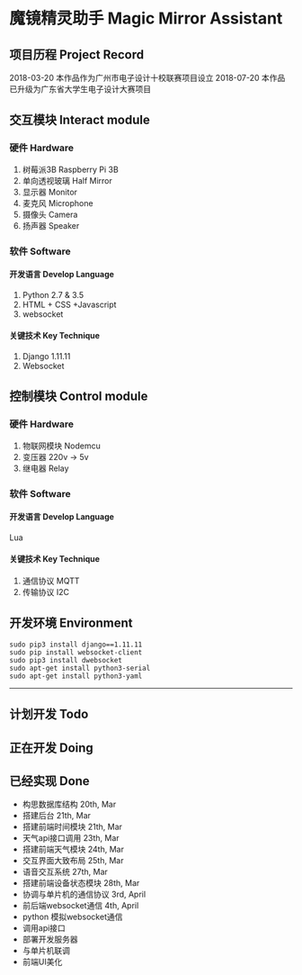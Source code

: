 # 魔镜精灵助手 Magic Mirror  Assistant

## 项目历程 Project Record

2018-03-20
本作品作为广州市电子设计十校联赛项目设立
2018-07-20
本作品已升级为广东省大学生电子设计大赛项目

## 交互模块 Interact module

### 硬件 Hardware

1. 树莓派3B Raspberry Pi 3B
2. 单向透视玻璃 Half Mirror
3. 显示器 Monitor
4. 麦克风 Microphone
5. 摄像头 Camera
6. 扬声器 Speaker

### 软件 Software 

#### 开发语言 Develop Language

1. Python 2.7 & 3.5
2. HTML + CSS +Javascript
3.  websocket

#### 关键技术 Key Technique

1. Django 1.11.11
2. Websocket

## 控制模块 Control module

### 硬件 Hardware

1. 物联网模块 Nodemcu
2. 变压器 220v → 5v
3. 继电器 Relay

### 软件 Software 

#### 开发语言 Develop Language

Lua

#### 关键技术 Key Technique

1. 通信协议 MQTT
2. 传输协议 I2C



## 开发环境 Environment

```
sudo pip3 install django==1.11.11
sudo pip install websocket-client
sudo pip3 install dwebsocket
sudo apt-get install python3-serial
sudo apt-get install python3-yaml
```

------

## 计划开发 Todo



## 正在开发 Doing



## 已经实现 Done

- 构思数据库结构 20th, Mar
- 搭建后台 21th, Mar
- 搭建前端时间模块 21th, Mar
- 天气api接口调用 23th, Mar
- 搭建前端天气模块 24th, Mar
- 交互界面大致布局 25th, Mar
- 语音交互系统 27th, Mar
- 搭建前端设备状态模块 28th, Mar
- 协调与单片机的通信协议 3rd, April
- 前后端websocket通信 4th, April
- python 模拟websocket通信 
- 调用api接口
- 部署开发服务器
- 与单片机联调
- 前端UI美化

